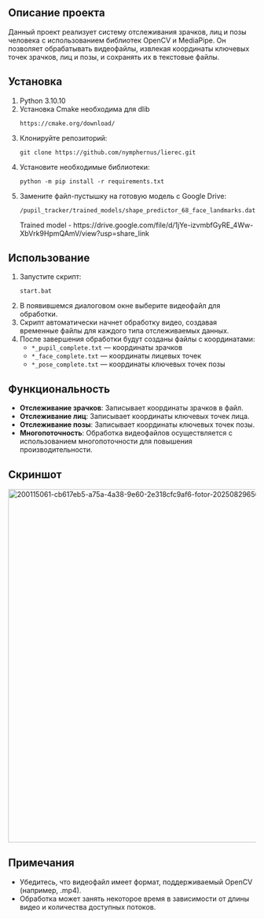 <body>
<h2>Описание проекта</h2>
<p>Данный проект реализует систему отслеживания зрачков, лиц и позы человека с использованием библиотек OpenCV и MediaPipe. Он позволяет обрабатывать видеофайлы, извлекая координаты ключевых точек зрачков, лиц и позы, и сохранять их в текстовые файлы.</p>

<h2>Установка</h2>
<ol>
    <li>Python 3.10.10</li>
    <li>Установка Cmake необходима для dlib</li>
        <pre><code>https://cmake.org/download/</code></pre>
    <li>Клонируйте репозиторий:
        <pre><code>git clone https://github.com/nymphernus/lierec.git</code></pre>
    </li>
    <li>Установите необходимые библиотеки:
        <pre><code>python -m pip install -r requirements.txt</code></pre>
    </li>
    <li>Замените файл-пустышку на готовую модель с Google Drive:
        <pre><code>/pupil_tracker/trained_models/shape_predictor_68_face_landmarks.dat</code></pre>
        <p>Trained model - https://drive.google.com/file/d/1jYe-izvmbfGyRE_4Ww-XbVrk9HpmQAmV/view?usp=share_link</p>
    </li>
</ol>

<h2>Использование</h2>
<ol>
    <li>Запустите скрипт:
        <pre><code>start.bat</code></pre>
    </li>
    <li>В появившемся диалоговом окне выберите видеофайл для обработки.</li>
    <li>Скрипт автоматически начнет обработку видео, создавая временные файлы для каждого типа отслеживаемых данных.</li>
    <li>После завершения обработки будут созданы файлы с координатами:
        <ul>
            <li><code>*_pupil_complete.txt</code> — координаты зрачков</li>
            <li><code>*_face_complete.txt</code> — координаты лицевых точек</li>
            <li><code>*_pose_complete.txt</code> — координаты ключевых точек позы</li>
        </ul>
    </li>
</ol>
<h2>Функциональность</h2>
<ul>
    <li><strong>Отслеживание зрачков</strong>: Записывает координаты зрачков в файл.</li>
    <li><strong>Отслеживание лиц</strong>: Записывает координаты ключевых точек лица.</li>
    <li><strong>Отслеживание позы</strong>: Записывает координаты ключевых точек позы.</li>
    <li><strong>Многопоточность</strong>: Обработка видеофайлов осуществляется с использованием многопоточности для повышения производительности.</li>
</ul>
<h2>Скриншот</h2>
<img width="1280" height="719" alt="200115061-cb617eb5-a75a-4a38-9e60-2e318cfc9af6-fotor-2025082965615" src="https://github.com/user-attachments/assets/c0c1c466-8572-4df1-bddf-71570dcecc42" />

<h2>Примечания</h2>
<ul>
    <li>Убедитесь, что видеофайл имеет формат, поддерживаемый OpenCV (например, .mp4).</li>
    <li>Обработка может занять некоторое время в зависимости от длины видео и количества доступных потоков.</li>
</ul>
</body>
